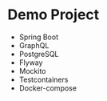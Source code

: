 # Demo Project

- Spring Boot
- GraphQL
- PostgreSQL
- Flyway
- Mockito
- Testcontainers
- Docker-compose
